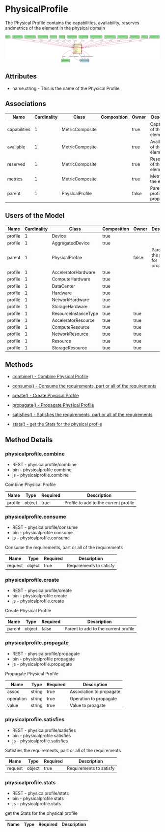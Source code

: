 # PhysicalProfile

The Physical Profile contains the capabilities, availability, reserves andmetrics of the element in the physical domain

![Logical Diagram](./logical.svg)

## Attributes

* name:string - This is the name of the Physical Profile


## Associations

| Name | Cardinality | Class | Composition | Owner | Description |
| --- | --- | --- | --- | --- | --- |
| capabilities | 1 | MetricComposite |  | true | Capabilities of the element |
| available | 1 | MetricComposite |  | true | Availability of the element |
| reserved | 1 | MetricComposite |  | true | Reservations of the element |
| metrics | 1 | MetricComposite |  | true | Metrics of the element |
| parent | 1 | PhysicalProfile |  | false | Parent of the profile for propagation |


## Users of the Model

| Name | Cardinality | Class | Composition | Owner | Description |
| --- | --- | --- | --- | --- | --- |
| profile | 1 | Device | true |  |  |
| profile | 1 | AggregatedDevice | true |  |  |
| parent | 1 | PhysicalProfile |  | false | Parent of the profile for propagation |
| profile | 1 | AcceleratorHardware | true |  |  |
| profile | 1 | ComputeHardware | true |  |  |
| profile | 1 | DataCenter | true |  |  |
| profile | 1 | Hardware | true |  |  |
| profile | 1 | NetworkHardware | true |  |  |
| profile | 1 | StorageHardware | true |  |  |
| profile | 1 | ResourceInstanceType | true | true |  |
| profile | 1 | AcceleratorResource | true | true |  |
| profile | 1 | ComputeResource | true | true |  |
| profile | 1 | NetworkResource | true | true |  |
| profile | 1 | Resource | true | true |  |
| profile | 1 | StorageResource | true | true |  |





## Methods

* [combine() - Combine Physical Profile](#Action-combine)

* [consume() - Consume the requirements, part or all of the requirements](#Action-consume)

* [create() - Create Physical Profile](#Action-create)

* [propagate() - Propagate Physical Profile](#Action-propagate)

* [satisfies() - Satisfies the requirements, part or all of the requirements](#Action-satisfies)

* [stats() - get the Stats for the physical profile](#Action-stats)


<h2>Method Details</h2>
    
### physicalprofile.combine
* REST - physicalprofile/combine
* bin - physicalprofile combine
* js - physicalprofile.combine

Combine Physical Profile

| Name | Type | Required | Description |
|---|---|---|---|
| profile | object |true | Profile to add to the current profile |




### physicalprofile.consume
* REST - physicalprofile/consume
* bin - physicalprofile consume
* js - physicalprofile.consume

Consume the requirements, part or all of the requirements

| Name | Type | Required | Description |
|---|---|---|---|
| request | object |true | Requirements to satisfy |




### physicalprofile.create
* REST - physicalprofile/create
* bin - physicalprofile create
* js - physicalprofile.create

Create Physical Profile

| Name | Type | Required | Description |
|---|---|---|---|
| parent | object |false | Parent to add to the current profile |




### physicalprofile.propagate
* REST - physicalprofile/propagate
* bin - physicalprofile propagate
* js - physicalprofile.propagate

Propagate Physical Profile

| Name | Type | Required | Description |
|---|---|---|---|
| assoc | string |true | Association to propagate |
| operation | string |true | Operation to propagate |
| value | string |true | Value to proagate |




### physicalprofile.satisfies
* REST - physicalprofile/satisfies
* bin - physicalprofile satisfies
* js - physicalprofile.satisfies

Satisfies the requirements, part or all of the requirements

| Name | Type | Required | Description |
|---|---|---|---|
| request | object |true | Requirements to satisfy |




### physicalprofile.stats
* REST - physicalprofile/stats
* bin - physicalprofile stats
* js - physicalprofile.stats

get the Stats for the physical profile

| Name | Type | Required | Description |
|---|---|---|---|





